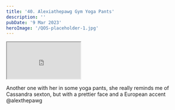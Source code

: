 ```yaml
---
title: '40. Alexiathepawg Gym Yoga Pants'
description: ''
pubDate: '9 Mar 2023'
heroImage: '/QOS-placeholder-1.jpg'
---
```

<iframe src="https://drive.google.com/file/d/1owbeoZhFat7ggkpG9s7AjiOYC8QyjbPS/preview" width="200" height="100" allow="autoplay" allowfullscreen="allowfullscreen"></iframe>

Another one with her in some yoga pants, she really reminds me of Cassandra sexton, but with a prettier face and a European accent @alexthepawg